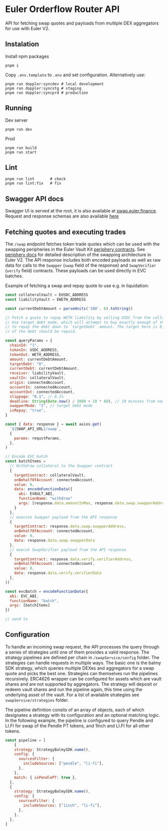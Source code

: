 # Euler Orderflow Router API

API for fetching swap quotes and payloads from multiple DEX aggregators for use with Euler V2.

## Instalation

Install npm packages
```
pnpm i
```

Copy `.env.template` to `.env` and set configuration. Alternatively use:
```
pnpm run doppler:syncdev # local development
pnpm run doppler:syncstg # staging
pnpm run doppler:syncprd # production
```

## Running

Dev server
```
pnpm run dev
```

Prod
```
pnpm run build
pnpm run start
```

## Lint
```
pnpm run lint       # check 
pnpm run lint:fix   # fix 
```

## Swagger API docs

Swagger UI is served at the root, it is also available at [swap.euler.finance](https://swap.euler.finance). Request and response schemas are also available [here](./src/api/routes/swap/swapModel.ts)

## Fetching quotes and executing trades

The `/swap` endpoint fetches token trade quotes which can be used with the swapping peripheries in the Euler Vault Kit [periphery contracts](https://github.com/euler-xyz/evk-periphery/tree/master/src/Swaps). See [periphery docs](https://github.com/euler-xyz/evk-periphery/blob/master/docs/swaps.md) for detailed description of the swapping architecture in Euler V2. The API response includes both encoded payloads as well as raw data for calls to the `Swapper` (`swap` field of the response) and `SwapVerifier` (`verify` field) contracts. These payloads can be used directly in EVC batches.

Example of fetching a swap and repay quote to use e.g. in liquidation:

```js 
const collateralVault = EUSDC_ADDRESS
const liabilityVault = EWETH_ADDRESS

const currentDebtAmount = parseUnits('100', 6).toString()

// Fetch a quote to repay WETH liability by selling USDC from the collateral vault.
// Use target debt mode, which will attempt to buy exactly enough of the liability asset
// to repay the debt down to `targetDebt` amount. The target here is 0, meaning all
// of the debt should be repaid.

const queryParams = {
  chainId: "1",
  tokenIn: USDC_ADDRESS,
  tokenOut: WETH_ADDRESS,
  amount: currentDebtAmount,
  targetDebt: "0",
  currentDebt: currentDebtAmount,
  receiver: liabilityVault,
  vaultIn: collateralVault,
  origin: connectedAccount,
  accountIn: connectedAccount,
  accountOut: connectedAccount,
  slippage: "0.1", // 0.1%
  deadline: String(Date.now() / 1000 + 10 * 60), // 10 minutes from now
  swapperMode: "2", // target debt mode
  isRepay: "true",
}

const { data: response } = await axios.get(
  `${SWAP_API_URL}/swap`,
  {
    params: requstParams,
  },
)

// Encode EVC batch
const batchItems = 
  // Withdraw collateral to the Swapper contract
  {
    targetContract: collateralVault,
    onBehalfOfAccount: connectedAccount,
    value: 0,
    data: encodeFunctionData({
      abi: EVAULT_ABI,
      functionName: "withdraw"
      args: [response.data.amountInMax, response.data.swap.swapperAddress, connectedAccount]
    }
  },
  // execute Swapper payload from the API response
  {
    targetContract: response.data.swap.swapperAddress,
    onBehalfOfAccount: connectedAccount,
    value: 0,
    data: response.data.swap.swapperData
  },
  // execut SwapVerifier payload from the API response
  {
    targetContract: response.data.verify.verifierAddress,
    onBehalfOfAccount: connectedAccount,
    value: 0,
    data: response.data.verify.verifierData
  },
))

const evcBatch = encodeFunctionData({
  abi: EVC_ABI,
  functionName: "batch",
  args: [batchItems]
})

// send tx

```

## Configuration

To handle an incoming swap request, the API processes the query through a series of strategies until one of them provides a valid response. The strategy pipelines are defined per chain in `/swapService/config` folder. The strategies can handle requests in multiple ways. The basic one is the balmy SDK strategy, which queries multiple DEXes and aggregators for a swap quote and picks the best one. Strategies can themselves run the pipelines recursively. ERC4626 wrapper can be configured for assets which are vault shares and are not supported by aggregators. The strategy will deposit or redeem vault shares and run the pipeline again, this time using the underlying asset of the vault. For a list of available strategies see `swapService/strategies` folder.

The pipeline definition consits of an array of objects, each of which designates a strategy with its configuration and an optional matching logic. In the following example, the pipeline is configured to query Pendle and LI.FI for swap of the Pendle PT tokens, and 1Inch and LI.FI for all other tokens.

```js
const pipeline = [
    {
    strategy: StrategyBalmySDK.name(),
    config: {
      sourcesFilter: {
        includeSources: ["pendle", "li-fi"],
      },
    },
    match: { isPendlePT: true },
  },
  {
    strategy: StrategyBalmySDK.name(),
    config: {
      sourcesFilter: {
        includeSources: ["1inch", "li-fi"],
      },
    },
  },
]
```
